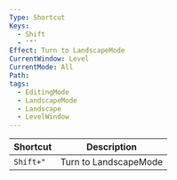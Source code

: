 ```yaml
---
Type: Shortcut
Keys:
  - Shift
  - '"'
Effect: Turn to LandscapeMode
CurrentWindow: Level
CurrentMode: All
Path:
tags:
  - EditingMode
  - LandscapeMode
  - Landscape
  - LevelWindow
---
```


| Shortcut  | Description           |
| --------- | --------------------- |
| `Shift+"` | Turn to LandscapeMode |
